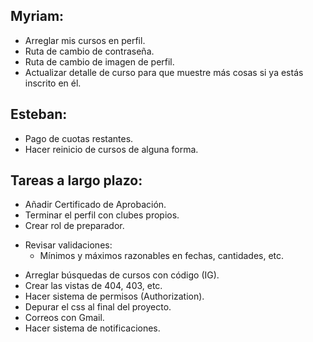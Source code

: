 ## Myriam:

- Arreglar mis cursos en perfil.
- Ruta de cambio de contraseña.
- Ruta de cambio de imagen de perfil.
- Actualizar detalle de curso para que muestre más cosas si ya estás inscrito en él.

## Esteban:

- Pago de cuotas restantes.
- Hacer reinicio de cursos de alguna forma.

## Tareas a largo plazo:

- Añadir Certificado de Aprobación.
- Terminar el perfil con clubes propios.
- Crear rol de preparador.
* Revisar validaciones:
  - Mínimos y máximos razonables en fechas, cantidades, etc.
- Arreglar búsquedas de cursos con código (IG).
- Crear las vistas de 404, 403, etc.
- Hacer sistema de permisos (Authorization).
- Depurar el css al final del proyecto.
- Correos con Gmail.
- Hacer sistema de notificaciones.
